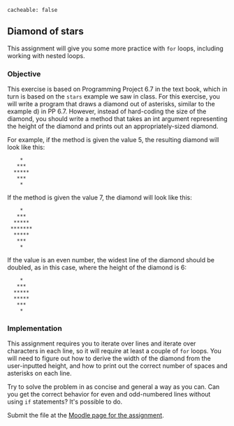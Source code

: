 ```
cacheable: false
```

## Diamond of stars

This assignment will give you some more practice with `for` loops, including working with nested loops.

### Objective

This exercise is based on Programming Project 6.7 in the text book, which in turn is based on the `stars` example we saw in class. For this exercise, you will write a program that draws a diamond out of asterisks, similar to the example d) in PP 6.7. However, instead of hard-coding the size of the diamond, you should write a method that takes an int argument representing the height of the diamond and prints out an appropriately-sized diamond.

For example, if the method is given the value 5, the resulting diamond will look like this:



        *  
       ***
      *****
       ***
        *  

If the method is given the value 7, the diamond will look like this:

        *   
       ***  
      *****
     *******
      *****
       ***  
        *   

If the value is an even number, the widest line of the diamond should be doubled, as in this case, where the height of the diamond is 6:

        *  
       ***
      *****
      *****
       ***
        *  

### Implementation

This assignment requires you to iterate over lines and iterate over characters in each line, so it will require at least a couple of `for` loops. You will need to figure out how to derive the width of the diamond from the user-inputted height, and how to print out the correct number of spaces and asterisks on each line.

Try to solve the problem in as concise and general a way as you can. Can you get the correct behavior for even and odd-numbered lines without using `if` statements? It's possible to do. 

Submit the file at the [Moodle page for the assignment](https://moodle.pugetsound.edu/moodle/mod/assign/view.php?id=329582).
